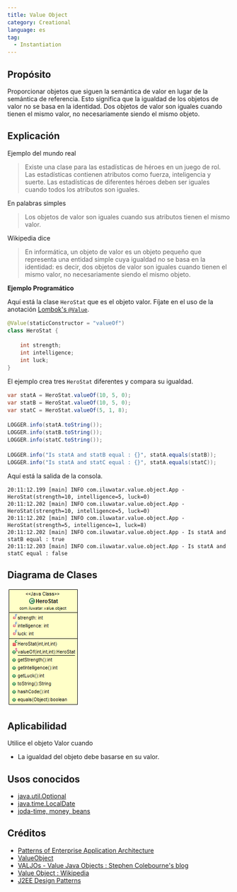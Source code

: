 ```yaml
---
title: Value Object
category: Creational
language: es
tag:
  - Instantiation
---
```


## Propósito

Proporcionar objetos que siguen la semántica de valor en lugar de la semántica de referencia. Esto significa que la
igualdad de los objetos de valor no se basa en la identidad. Dos objetos de valor son iguales cuando tienen el mismo
valor, no necesariamente siendo el mismo objeto.

## Explicación

Ejemplo del mundo real

> Existe una clase para las estadísticas de héroes en un juego de rol. Las estadísticas contienen atributos como fuerza,
> inteligencia y suerte. Las estadísticas de diferentes héroes deben ser iguales cuando todos los atributos son iguales.

En palabras simples

> Los objetos de valor son iguales cuando sus atributos tienen el mismo valor.

Wikipedia dice

> En informática, un objeto de valor es un objeto pequeño que representa una entidad simple cuya igualdad no se basa en
> la identidad: es decir, dos objetos de valor son iguales cuando tienen el mismo valor, no necesariamente siendo el mismo
> objeto.

**Ejemplo Programático**

Aquí está la clase `HeroStat` que es el objeto valor. Fíjate en el uso de la
anotación [Lombok's `@Value`](https://projectlombok.org/features/Value).

```java
@Value(staticConstructor = "valueOf")
class HeroStat {

    int strength;
    int intelligence;
    int luck;
}
```

El ejemplo crea tres `HeroStat` diferentes y compara su igualdad.

```java
var statA = HeroStat.valueOf(10, 5, 0);
var statB = HeroStat.valueOf(10, 5, 0);
var statC = HeroStat.valueOf(5, 1, 8);

LOGGER.info(statA.toString());
LOGGER.info(statB.toString());
LOGGER.info(statC.toString());

LOGGER.info("Is statA and statB equal : {}", statA.equals(statB));
LOGGER.info("Is statA and statC equal : {}", statA.equals(statC));
```

Aquí está la salida de la consola.

```
20:11:12.199 [main] INFO com.iluwatar.value.object.App - HeroStat(strength=10, intelligence=5, luck=0)
20:11:12.202 [main] INFO com.iluwatar.value.object.App - HeroStat(strength=10, intelligence=5, luck=0)
20:11:12.202 [main] INFO com.iluwatar.value.object.App - HeroStat(strength=5, intelligence=1, luck=8)
20:11:12.202 [main] INFO com.iluwatar.value.object.App - Is statA and statB equal : true
20:11:12.203 [main] INFO com.iluwatar.value.object.App - Is statA and statC equal : false
```

## Diagrama de Clases

![alt text](../../../value-object/etc/value-object.png "Value Object")

## Aplicabilidad

Utilice el objeto Valor cuando

* La igualdad del objeto debe basarse en su valor.

## Usos conocidos

* [java.util.Optional](https://docs.oracle.com/javase/8/docs/api/java/util/Optional.html)
* [java.time.LocalDate](https://docs.oracle.com/javase/8/docs/api/java/time/LocalDate.html)
* [joda-time, money, beans](http://www.joda.org/)

## Créditos

* [Patterns of Enterprise Application Architecture](http://www.martinfowler.com/books/eaa.html)
* [ValueObject](https://martinfowler.com/bliki/ValueObject.html)
* [VALJOs - Value Java Objects : Stephen Colebourne's blog](http://blog.joda.org/2014/03/valjos-value-java-objects.html)
* [Value Object : Wikipedia](https://en.wikipedia.org/wiki/Value_object)
* [J2EE Design Patterns](https://www.amazon.com/gp/product/0596004273/ref=as_li_tl?ie=UTF8&camp=1789&creative=9325&creativeASIN=0596004273&linkCode=as2&tag=javadesignpat-20&linkId=f27d2644fbe5026ea448791a8ad09c94)
